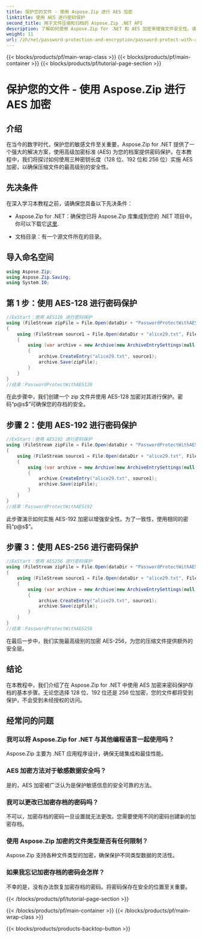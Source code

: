 ```yaml
---
title: 保护您的文件 - 使用 Aspose.Zip 进行 AES 加密
linktitle: 使用 AES 进行密码保护
second_title: 用于文件压缩和归档的 Aspose.Zip .NET API
description: 了解如何使用 Aspose.Zip for .NET 和 AES 加密来增强文件安全性。请遵循我们的分步指南以获得最佳保护。
weight: 11
url: /zh/net/password-protection-and-encryption/password-protect-with-aes/
---
```


{{< blocks/products/pf/main-wrap-class >}}
{{< blocks/products/pf/main-container >}}
{{< blocks/products/pf/tutorial-page-section >}}

# 保护您的文件 - 使用 Aspose.Zip 进行 AES 加密


## 介绍

在当今的数字时代，保护您的敏感文件至关重要，Aspose.Zip for .NET 提供了一个强大的解决方案，使用高级加密标准 (AES) 为您的档案提供密码保护。在本教程中，我们将探讨如何使用三种密钥长度（128 位、192 位和 256 位）实施 AES 加密，以确保压缩文件的最高级别的安全性。

## 先决条件

在深入学习本教程之前，请确保您具备以下先决条件：

-  Aspose.Zip for .NET：确保您已将 Aspose.Zip 库集成到您的 .NET 项目中。你可以下载它[这里](https://releases.aspose.com/zip/net/).

- 文档目录：有一个源文件所在的目录。

## 导入命名空间

```csharp
using Aspose.Zip;
using Aspose.Zip.Saving;
using System.IO;
```

## 第 1 步：使用 AES-128 进行密码保护

```csharp
//ExStart：使用 AES128 进行密码保护
using (FileStream zipFile = File.Open(dataDir + "PasswordProtectWithAES128_out.zip", FileMode.Create))
{
    using (FileStream source1 = File.Open(dataDir + "alice29.txt", FileMode.Open, FileAccess.Read))
    {
        using (var archive = new Archive(new ArchiveEntrySettings(null, new AesEcryptionSettings("p@s$", EncryptionMethod.AES128))))
        {
            archive.CreateEntry("alice29.txt", source1);
            archive.Save(zipFile);
        }
    }
}
//结束：PasswordProtectWithAES128
```

在此步骤中，我们创建一个 zip 文件并使用 AES-128 加密对其进行保护。密码“p@s$”可确保您的存档的安全。

## 步骤 2：使用 AES-192 进行密码保护

```csharp
//ExStart：使用 AES192 进行密码保护
using (FileStream zipFile = File.Open(dataDir + "PasswordProtectWithAES192_out.zip", FileMode.Create))
{
    using (FileStream source1 = File.Open(dataDir + "alice29.txt", FileMode.Open, FileAccess.Read))
    {
        using (var archive = new Archive(new ArchiveEntrySettings(null, new AesEcryptionSettings("p@s$", EncryptionMethod.AES192))))
        {
            archive.CreateEntry("alice29.txt", source1);
            archive.Save(zipFile);
        }
    }
}
//结束：PasswordProtectWithAES192
```

此步骤演示如何实施 AES-192 加密以增强安全性。为了一致性，使用相同的密码“p@s$”。

## 步骤 3：使用 AES-256 进行密码保护

```csharp
//ExStart：使用 AES256 进行密码保护
using (FileStream zipFile = File.Open(dataDir + "PasswordProtectWithAES256_out.zip", FileMode.Create))
{
    using (FileStream source1 = File.Open(dataDir + "alice29.txt", FileMode.Open, FileAccess.Read))
    {
        using (var archive = new Archive(new ArchiveEntrySettings(null, new AesEcryptionSettings("p@s$", EncryptionMethod.AES256))))
        {
            archive.CreateEntry("alice29.txt", source1);
            archive.Save(zipFile);
        }
    }
}
//结束：PasswordProtectWithAES256
```

在最后一步中，我们实施最高级别的加密 AES-256，为您的压缩文件提供额外的安全层。

## 结论

在本教程中，我们介绍了在 Aspose.Zip for .NET 中使用 AES 加密来密码保护存档的基本步骤。无论您选择 128 位、192 位还是 256 位加密，您的文件都将受到保护，不会受到未经授权的访问。

## 经常问的问题

### 我可以将 Aspose.Zip for .NET 与其他编程语言一起使用吗？
Aspose.Zip 主要为 .NET 应用程序设计，确保无缝集成和最佳性能。

### AES 加密方法对于敏感数据安全吗？
是的，AES 加密被广泛认为是保护敏感信息的安全可靠的方法。

### 我可以更改已加密存档的密码吗？
不可以，加密存档的密码一旦设置就无法更改。您需要使用不同的密码创建新的加密存档。

### 使用 Aspose.Zip 加密的文件类型是否有任何限制？
Aspose.Zip 支持各种文件类型的加密，确保保护不同类型数据的灵活性。

### 如果我忘记加密存档的密码会怎样？
不幸的是，没有办法恢复加密存档的密码。将密码保存在安全的位置至关重要。

{{< /blocks/products/pf/tutorial-page-section >}}

{{< /blocks/products/pf/main-container >}}
{{< /blocks/products/pf/main-wrap-class >}}

{{< blocks/products/products-backtop-button >}}

